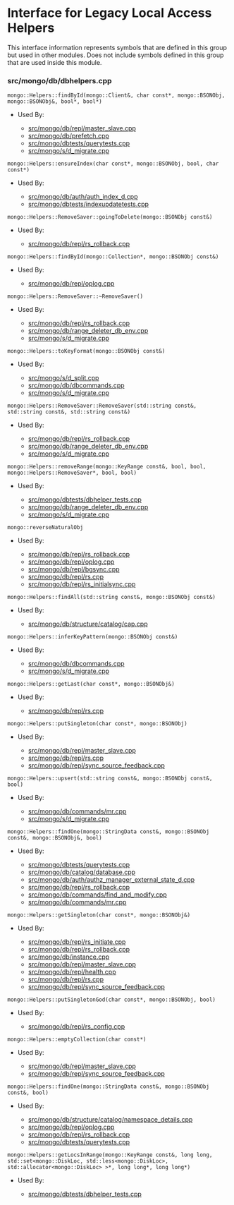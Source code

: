 
# Interface for Legacy Local Access Helpers
This interface information represents symbols that are defined in this group but used in other modules.  Does not include symbols defined in this group that are used inside this module.

### src/mongo/db/dbhelpers.cpp

<div></div>

    mongo::Helpers::findById(mongo::Client&, char const*, mongo::BSONObj, mongo::BSONObj&, bool*, bool*)

- Used By:

    - [src/mongo/db/repl/master\_slave.cpp](../../../../replication/master\_slave)
    - [src/mongo/db/prefetch.cpp](../../../../storage/page\_fault\_utilities)
    - [src/mongo/dbtests/querytests.cpp](../../../../tests/unit\_tests)
    - [src/mongo/s/d\_migrate.cpp](../../../../sharding/chunk\_management)

<div></div>

    mongo::Helpers::ensureIndex(char const*, mongo::BSONObj, bool, char const*)

- Used By:

    - [src/mongo/db/auth/auth\_index\_d.cpp](../../../../security/authorization)
    - [src/mongo/dbtests/indexupdatetests.cpp](../../../../tests/unit\_tests)

<div></div>

    mongo::Helpers::RemoveSaver::goingToDelete(mongo::BSONObj const&)

- Used By:

    - [src/mongo/db/repl/rs\_rollback.cpp](../../../../replication/data\_sync)

<div></div>

    mongo::Helpers::findById(mongo::Collection*, mongo::BSONObj const&)

- Used By:

    - [src/mongo/db/repl/oplog.cpp](../../../../replication/data\_sync)

<div></div>

    mongo::Helpers::RemoveSaver::~RemoveSaver()

- Used By:

    - [src/mongo/db/repl/rs\_rollback.cpp](../../../../replication/data\_sync)
    - [src/mongo/db/range\_deleter\_db\_env.cpp](../../../../sharding/chunk\_management)
    - [src/mongo/s/d\_migrate.cpp](../../../../sharding/chunk\_management)

<div></div>

    mongo::Helpers::toKeyFormat(mongo::BSONObj const&)

- Used By:

    - [src/mongo/s/d\_split.cpp](../../../../sharding/chunk\_management)
    - [src/mongo/db/dbcommands.cpp](../../../../queries/database\_commands)
    - [src/mongo/s/d\_migrate.cpp](../../../../sharding/chunk\_management)

<div></div>

    mongo::Helpers::RemoveSaver::RemoveSaver(std::string const&, std::string const&, std::string const&)

- Used By:

    - [src/mongo/db/repl/rs\_rollback.cpp](../../../../replication/data\_sync)
    - [src/mongo/db/range\_deleter\_db\_env.cpp](../../../../sharding/chunk\_management)
    - [src/mongo/s/d\_migrate.cpp](../../../../sharding/chunk\_management)

<div></div>

    mongo::Helpers::removeRange(mongo::KeyRange const&, bool, bool, mongo::Helpers::RemoveSaver*, bool, bool)

- Used By:

    - [src/mongo/dbtests/dbhelper\_tests.cpp](../../../../tests/unit\_tests)
    - [src/mongo/db/range\_deleter\_db\_env.cpp](../../../../sharding/chunk\_management)
    - [src/mongo/s/d\_migrate.cpp](../../../../sharding/chunk\_management)

<div></div>

    mongo::reverseNaturalObj

- Used By:

    - [src/mongo/db/repl/rs\_rollback.cpp](../../../../replication/data\_sync)
    - [src/mongo/db/repl/oplog.cpp](../../../../replication/data\_sync)
    - [src/mongo/db/repl/bgsync.cpp](../../../../replication/data\_sync)
    - [src/mongo/db/repl/rs.cpp](../../../../replication/replica\_set\_state)
    - [src/mongo/db/repl/rs\_initialsync.cpp](../../../../replication/data\_sync)

<div></div>

    mongo::Helpers::findAll(std::string const&, mongo::BSONObj const&)

- Used By:

    - [src/mongo/db/structure/catalog/cap.cpp](../../../../storage/storage\_layer\_structure)

<div></div>

    mongo::Helpers::inferKeyPattern(mongo::BSONObj const&)

- Used By:

    - [src/mongo/db/dbcommands.cpp](../../../../queries/database\_commands)
    - [src/mongo/s/d\_migrate.cpp](../../../../sharding/chunk\_management)

<div></div>

    mongo::Helpers::getLast(char const*, mongo::BSONObj&)

- Used By:

    - [src/mongo/db/repl/rs.cpp](../../../../replication/replica\_set\_state)

<div></div>

    mongo::Helpers::putSingleton(char const*, mongo::BSONObj)

- Used By:

    - [src/mongo/db/repl/master\_slave.cpp](../../../../replication/master\_slave)
    - [src/mongo/db/repl/rs.cpp](../../../../replication/replica\_set\_state)
    - [src/mongo/db/repl/sync\_source\_feedback.cpp](../../../../replication/data\_sync)

<div></div>

    mongo::Helpers::upsert(std::string const&, mongo::BSONObj const&, bool)

- Used By:

    - [src/mongo/db/commands/mr.cpp](../../../../queries/database\_commands)
    - [src/mongo/s/d\_migrate.cpp](../../../../sharding/chunk\_management)

<div></div>

    mongo::Helpers::findOne(mongo::StringData const&, mongo::BSONObj const&, mongo::BSONObj&, bool)

- Used By:

    - [src/mongo/dbtests/querytests.cpp](../../../../tests/unit\_tests)
    - [src/mongo/db/catalog/database.cpp](../../../../storage/storage\_layer\_structure)
    - [src/mongo/db/auth/authz\_manager\_external\_state\_d.cpp](../../../../security/authorization)
    - [src/mongo/db/repl/rs\_rollback.cpp](../../../../replication/data\_sync)
    - [src/mongo/db/commands/find\_and\_modify.cpp](../../../../queries/database\_commands)
    - [src/mongo/db/commands/mr.cpp](../../../../queries/database\_commands)

<div></div>

    mongo::Helpers::getSingleton(char const*, mongo::BSONObj&)

- Used By:

    - [src/mongo/db/repl/rs\_initiate.cpp](../../../../replication/replica\_set\_configuration)
    - [src/mongo/db/repl/rs\_rollback.cpp](../../../../replication/data\_sync)
    - [src/mongo/db/instance.cpp](../../../../storage/storage\_layer\_structure)
    - [src/mongo/db/repl/master\_slave.cpp](../../../../replication/master\_slave)
    - [src/mongo/db/repl/health.cpp](../../../../replication/replica\_set\_state)
    - [src/mongo/db/repl/rs.cpp](../../../../replication/replica\_set\_state)
    - [src/mongo/db/repl/sync\_source\_feedback.cpp](../../../../replication/data\_sync)

<div></div>

    mongo::Helpers::putSingletonGod(char const*, mongo::BSONObj, bool)

- Used By:

    - [src/mongo/db/repl/rs\_config.cpp](../../../../replication/replica\_set\_configuration)

<div></div>

    mongo::Helpers::emptyCollection(char const*)

- Used By:

    - [src/mongo/db/repl/master\_slave.cpp](../../../../replication/master\_slave)
    - [src/mongo/db/repl/sync\_source\_feedback.cpp](../../../../replication/data\_sync)

<div></div>

    mongo::Helpers::findOne(mongo::StringData const&, mongo::BSONObj const&, bool)

- Used By:

    - [src/mongo/db/structure/catalog/namespace\_details.cpp](../../../../storage/storage\_layer\_structure)
    - [src/mongo/db/repl/oplog.cpp](../../../../replication/data\_sync)
    - [src/mongo/db/repl/rs\_rollback.cpp](../../../../replication/data\_sync)
    - [src/mongo/dbtests/querytests.cpp](../../../../tests/unit\_tests)

<div></div>

    mongo::Helpers::getLocsInRange(mongo::KeyRange const&, long long, std::set<mongo::DiskLoc, std::less<mongo::DiskLoc>, std::allocator<mongo::DiskLoc> >*, long long*, long long*)

- Used By:

    - [src/mongo/dbtests/dbhelper\_tests.cpp](../../../../tests/unit\_tests)
